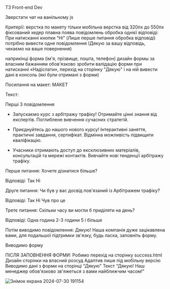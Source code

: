 ТЗ Front-end Dev

Зверстати чат на ванільному js

Критерії:
верстка по макету
тільки мобільна верстка від 320пх до 550пх
фіксований хедер 
плавна поява повідомлень
обробка однієї відповіді:
При натисканні кнопки “Hi” (Лише перше питання обробка відповіді) потрібно вивести одне повідомлення (Дякую за вашу відповідь, чекаємо на ваше повернення)

наприкінці форма (ім'я, прізвище, пошта, телефон) дизайн формы за власним бажанням
обов'язково зробити валідацію форми 
при натисканні «Надіслати», перехід на сторінку "Дякую" і на ній вивести дані в консоль (які були отримані з форми)


Посилання на макет: МАКЕТ

Текст:

Перші 3 повідомлення

- Запускаємо курс з арбітражу трафіку! Отримайте цінні знання від експертів. Поглиблене вивчення сучасних стратегій.

- Приєднуйтесь до нашого нового курсу! Інтерактивні заняття, практичні завдання, сертифікат. Відмінна можливість підвищити кваліфікацію.

- Учасники отримають доступ до ексклюзивних матеріалів, консультацій та мережі контактів. Вивчайте нові тенденції арбітражу трафіку.

Перше питання:
Хочете дізнатися більше?

Відповіді:
Так
Ні


Друге питання:
Чи був у вас досвід пов'язаний із Арбітражем трафіку?

Відповіді:
Так
Ні
Чув про це

Третє питання:
Скільки часу ви могли б приділяти на день?

Відповіді:
Одна година
2-3 години
5 і більше


Потім виводимо повідомлення:
Дякую! Наша компанія дуже зацікавлена ​​вами, для подальшої підтримки зв'язку, будь ласка, заповніть форму.

Виводимо форму

ПІСЛЯ ЗАПОВНЕННЯ ФОРМИ:
Робимо перехід на сторінку success.html
Дизайн сторінки на власний розсуд
Адаптив лише під мобільну версію
Виводимо дані з форми на сторінці "Дякую"
Текст “Дякую! Наш менеджер обов'язково зв'яжеться з вами найближчим часом!”

![Знімок екрана 2024-07-30 191154](https://github.com/user-attachments/assets/c7ad105c-d387-4d72-b1ba-048244fe5934)
